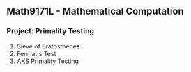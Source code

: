## Math9171L - Mathematical Computation
### Project: Primality Testing

1. Sieve of Eratosthenes
2. Fermat's Test
3. AKS Primality Testing
